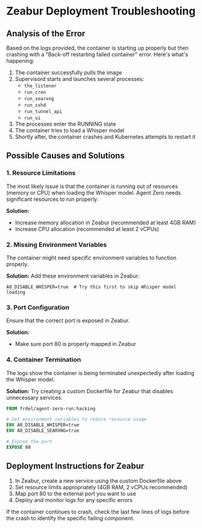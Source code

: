 # Zeabur Deployment Troubleshooting

## Analysis of the Error

Based on the logs provided, the container is starting up properly but then crashing with a "Back-off restarting failed container" error. Here's what's happening:

1. The container successfully pulls the image
2. Supervisord starts and launches several processes:
   - `the_listener`
   - `run_cron`
   - `run_searxng`
   - `run_sshd`
   - `run_tunnel_api`
   - `run_ui`
3. The processes enter the RUNNING state
4. The container tries to load a Whisper model
5. Shortly after, the container crashes and Kubernetes attempts to restart it

## Possible Causes and Solutions

### 1. Resource Limitations

The most likely issue is that the container is running out of resources (memory or CPU) when loading the Whisper model. Agent Zero needs significant resources to run properly.

**Solution:**
- Increase memory allocation in Zeabur (recommended at least 4GB RAM)
- Increase CPU allocation (recommended at least 2 vCPUs)

### 2. Missing Environment Variables

The container might need specific environment variables to function properly.

**Solution:**
Add these environment variables in Zeabur:
```
A0_DISABLE_WHISPER=true  # Try this first to skip Whisper model loading
```

### 3. Port Configuration

Ensure that the correct port is exposed in Zeabur.

**Solution:**
- Make sure port 80 is properly mapped in Zeabur

### 4. Container Termination

The logs show the container is being terminated unexpectedly after loading the Whisper model.

**Solution:**
Try creating a custom Dockerfile for Zeabur that disables unnecessary services:

```dockerfile
FROM frdel/agent-zero-run:hacking

# Set environment variables to reduce resource usage
ENV A0_DISABLE_WHISPER=true
ENV A0_DISABLE_SEARXNG=true

# Expose the port
EXPOSE 80
```

## Deployment Instructions for Zeabur

1. In Zeabur, create a new service using the custom Dockerfile above
2. Set resource limits appropriately (4GB RAM, 2 vCPUs recommended)
3. Map port 80 to the external port you want to use
4. Deploy and monitor logs for any specific errors

If the container continues to crash, check the last few lines of logs before the crash to identify the specific failing component.